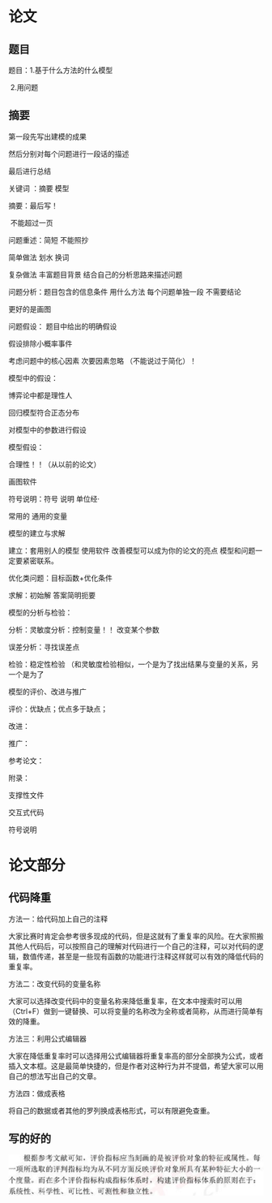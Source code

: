 # 论文

## 题目

题目：1.基于什么方法的什么模型

​     	2.用问题

## 摘要

第一段先写出建模的成果

然后分别对每个问题进行一段话的描述

最后进行总结

 

关键词 ：摘要 模型









摘要：最后写！

​     不能超过一页



 

问题重述：简短 不能照抄

 

简单做法  划水 换词

复杂做法  丰富题目背景 结合自己的分析思路来描述问题

 

 

 

问题分析：题目包含的信息条件 用什么方法 每个问题单独一段 不需要结论

更好的是画图

 

 

问题假设：
 题目中给出的明确假设 

假设排除小概率事件

考虑问题中的核心因素 次要因素忽略 （不能说过于简化）！

模型中的假设：

   博弈论中都是理性人

   回归模型符合正态分布

对模型中的参数进行假设 

 

模型假设：

合理性！！（从以前的论文）

 

画图软件

 

符号说明：符号  说明  单位经·

常用的 通用的变量

 

模型的建立与求解

建立：套用别人的模型 使用软件 改善模型可以成为你的论文的亮点 模型和问题一定要紧密联系。

优化类问题：目标函数+优化条件

 

求解：初始解 答案简明扼要

 

模型的分析与检验：

分析：灵敏度分析：控制变量！！ 改变某个参数 

误差分析：寻找误差点

 

检验：稳定性检验 （和灵敏度检验相似，一个是为了找出结果与变量的关系，另一个是为了

 

 

模型的评价、改进与推广

评价：优缺点；优点多于缺点；

改进：

推广：

 

参考论文：

 

附录：

支撑性文件

交互式代码

 

 

 

符号说明





# 论文部分

## 代码降重

方法一：给代码加上自己的注释

大家比赛时肯定会参考很多现成的代码，但是这就有了重复率的风险。在大家照搬其他人代码后，可以按照自己的理解对代码进行一个自己的注释，可以对代码的逻辑，数值传递，甚至是一些现有函数的功能进行注释这样就可以有效的降低代码的重复率。

方法二：改变代码的变量名称

大家可以选择改变代码中的变量名称来降低重复率，在文本中搜索时可以用（Ctrl+F）做到一键替换、可以将变量的名称改为全称或者简称，从而进行简单有效的降重。

方法三：利用公式编辑器

 大家在降低重复率时可以选择用公式编辑器将重复率高的部分全部换为公式，或者插入文本框。这是最简单快捷的，但是作者对这种行为并不提倡，希望大家可以用自己的想法写出自己的文章。

方法四：做成表格

将自己的数据或者其他的罗列换成表格形式，可以有限避免查重。







## 写的好的

![image-20230820111333838](assets/image-20230820111333838.png)
